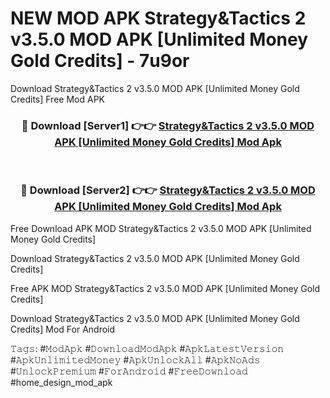 # NEW MOD APK Strategy&Tactics 2 v3.5.0 MOD APK [Unlimited Money Gold Credits] - 7u9or
Download Strategy&Tactics 2 v3.5.0 MOD APK [Unlimited Money Gold Credits] Free Mod APK

<div align="center">
<h3>🔴 Download [Server1] 👉👉 <a href="https://apk-comot.site?title=Strategy&Tactics_2_v3.5.0_MOD_APK_[Unlimited_Money_Gold_Credits]">Strategy&Tactics 2 v3.5.0 MOD APK [Unlimited Money Gold Credits] Mod Apk</a></h3><br>

<h3>🔴 Download [Server2] 👉👉 <a href="https://apk-comot.site?title=Strategy&Tactics_2_v3.5.0_MOD_APK_[Unlimited_Money_Gold_Credits]">Strategy&Tactics 2 v3.5.0 MOD APK [Unlimited Money Gold Credits] Mod Apk</a></h3>
</div>


Free Download APK MOD Strategy&Tactics 2 v3.5.0 MOD APK [Unlimited Money Gold Credits]

Download Strategy&Tactics 2 v3.5.0 MOD APK [Unlimited Money Gold Credits] 

Free APK MOD Strategy&Tactics 2 v3.5.0 MOD APK [Unlimited Money Gold Credits] 

Download Strategy&Tactics 2 v3.5.0 MOD APK [Unlimited Money Gold Credits] Mod For Android

𝚃𝚊𝚐𝚜: #𝙼𝚘𝚍𝙰𝚙𝚔 #𝙳𝚘𝚠𝚗𝚕𝚘𝚊𝚍𝙼𝚘𝚍𝙰𝚙𝚔 #𝙰𝚙𝚔𝙻𝚊𝚝𝚎𝚜𝚝𝚅𝚎𝚛𝚜𝚒𝚘𝚗 #𝙰𝚙𝚔𝚄𝚗𝚕𝚒𝚖𝚒𝚝𝚎𝚍𝙼𝚘𝚗𝚎𝚢 #𝙰𝚙𝚔𝚄𝚗𝚕𝚘𝚌𝚔𝙰𝚕𝚕 #𝙰𝚙𝚔𝙽𝚘𝙰𝚍𝚜 #𝚄𝚗𝚕𝚘𝚌𝚔𝙿𝚛𝚎𝚖𝚒𝚞𝚖 #𝙵𝚘𝚛𝙰𝚗𝚍𝚛𝚘𝚒𝚍 #𝙵𝚛𝚎𝚎𝙳𝚘𝚠𝚗𝚕𝚘𝚊𝚍 #home_design_mod_apk